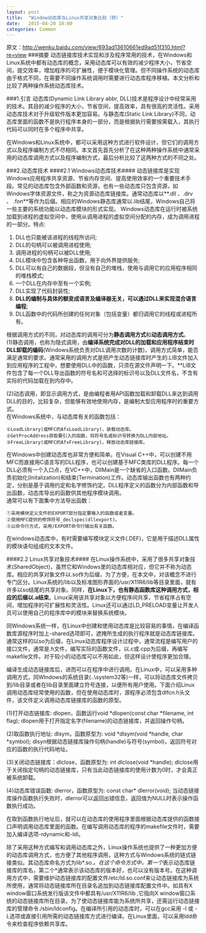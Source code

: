 ```yaml
---
layout: post
title:  "Window动态库与Linux共享对象比较（转）"
date:   2015-04-20 10:00
categories: Common
---
```

原文：http://wenku.baidu.com/view/693ad13610661ed9ad51f310.html?re=view
###摘要
动态链接库技术实现和涉及程序常用的技术，在Windows和Linux系统中都有动态库的概念，采用动态库可以有效的减少程序大小，节省空间，提交效率，增加程序的可扩展性，便于模块化管理。但不同操作系统的动态库由于格式不同，在需要不同操作系统调用时需要进行动态库程序移植。本文分析和比较了两种操作系统动态库技术。 

 
###1.引言
动态库(Dynamic Link Library abbr, DLL)技术是程序设计中经常采用的技术。其目的减少程序的大小，节省空间，提高效率，具有很高的灵活性。采用动态库技术对于升级软件版本更加容易。与静态库(Static Link Library)不同，动态库里面的函数不是执行程序本身的一部分，而是根据执行需要按需载入，其执行代码可以同时在多个程序中共享。  

在Windows和Linux系统中，都可以采用这种方式进行软件设计，但它们的调用方式以及程序编制方式不尽相同。本文首先首先分析了在这种两种操作系统中通常采用的动态库调用方式以及程序编制方式，最后分析比较了这两种方式的不同之处。

###2.动态库技术
####2.1 Windows动态库技术####
动态链接库是实现Windows应用程序共享资源、节省内存空间、提高使用效率的一个重要技术手段。常见的动态库包含外部函数和资源，也有一些动态库只包含资源，如Windows字体资源文件，称之为资源动态库链接库。通常动态库以**.dll 、.drv 、 .fon**等作为后缀。相应的Windows静态库通常以.lib结尾，Windows自己将一些主要的系统功能以动态库模块的形式实现。 Windows动态库在运行时被系统加载到进程的虚拟空间中，使用从调用进程的虚拟空间分配的内存，成为调用进程的一部分。特点:  
1. DLL也只能被该进程的线程所访问;  
2. DLL的句柄可以被调用进程使用;  
3. 调用进程的句柄可以被DLL使用;  
4. DLL模块中包含各种导出函数，用于向外界提供服务;  
5. DLL可以有自己的数据段，但没有自己的堆栈，使用与调用它的应用程序相同的堆栈模式;  
6. 一个DLL在内存中至有一个实例;  
7. DLL实现了代码封装性;  
8. **DLL的编制与具体的额变成语言及编译器无关，可以通过DLL来实现混合语言编程**;  
9. DLL函数中的代码所创建的任何对象（包括变量）都归调用它的线程或进程所有。  

根据调用方式的不同，对动态库的调用可分为**静态调用方式**和**动态调用方式**。  
(1)静态调用，也称为隐式调用，由**编译系统完成对DLL的加载和应用程序结束时DLL卸载的编码**(Windows系统负责对DLL调用次数的计数)，调用方式简单，能否满足通常的要求。通常采用的调用方式是把产生动态链接库时产生的.LIB文件加入到应用程序的工程中，想要使用DLL中的函数，只须在源文件声明一下。**LIB文件包含了每一个DLL导出函数的符号名和可选择的标识号以及DLL文件名，不含有实际的代码加载在到内存中。  

(2)动态调用，即显示调用方式，是由编程者用API函数加载和卸载DLL来达到调用DLL的目的，比较复杂，但能够有效地使用内存，是编制大型应用程序时的重要方式。  
在Windows系统中，与动态库有关的函数包括：

```
①LoadLibrary(或MFC的AfxLoadLibrary)，装载动态库。   
②GetProcAddress获取要引入的函数，将符号名或标识号转换为DLL内部地址。   
③FreeLibrary(或MFC的AfxFreeLibrary)，释放动态库链接库。   
```

在Windows中创建动态库也非常方便和简单。在Visual C++中，可以创建不用MFC而直接用C语言写的DLL程序，也可以创建基于MFC类库的DLL程序。每一个DLL必须有一个入口点，在VC++中，DllMain是一个缺省的入口函数。DllMain负责初始化(Initalization)和结束(Termination)工作。动态库输出函数也有两种约定，分别是基于调用约定和名字修饰约定。DLL程序定义的函数分为内部函数和导出函数，动态库导出的函数供其他程序模块调用。  
通常可以有下面集中方法导出函数：   

```
①采用模块定义文件的EXPORT部分指定要输入的函数或者变量。   
②使用MFC提供的修饰符号_declspec(dllexport)。   
③以命令行方式，采用/EXPORT命令行输出有关函数。   
```

在windows动态库中，有时需要编写模块定义文件(.DEF)，它是用于描述DLL属性的模块语句组成的文本文件。

####2.2 Linux共享对象技术####
在Linux操作系统中，采用了很多共享对象技术(SharedObject)，虽然它和Windows里的动态库相对应，但它并不称为动态库。相应的共享对象文件以.so作为后缀，为了方便，在本文中，对该概念不进行专门区分。Linux系统的/lib以及标准图形界面的/usr/X11R6/lib等目录里面，就有许多以so结尾的共享对象。同样，**在Linux下，也有静态函数库这种调用方式，相应的后缀以.a结束**。Linux采用该共享对象以方便程序间共享，节省程序占有空间，增加程序的可扩展性和灵活性。Linux还可以通过LD_PRELOAD变量让开发人员可以使用自己的程序库中的模块来替换系统模块。

同Windows系统一样，在Linux中创建和使用动态库是比较容易的事情，在编译函数库源程序时加上-shared选项即可，遮掩所生成的执行程序就是动态库链接库。通常这样的以so为后缀，在Linux动态库程序设计过程中，通常流程是编写用户的接口文件，通常是.h文件，编写实际的函数文件，以.c或.cpp为后缀，再编写makefile文件。对于较小的动态库可以不用如此，但这样设计使程序更加合理。

编译生成动态链接库后，进而可以在程序中进行调用。在Linux中，可以采用多种调用方式，同WIndows的系统目录(..\system32等)一样，可以将动态库文件拷贝到/lib目录或者在lib目录里面建立符号连接，以便所有用户使用。下面介绍Linux调用动态库经常使用的函数，但在使用动态库时，源程序必须包含dlfcn.h头文件，该文件定义调用动态库链接库的函数的原型。

(1)打开动态链接库: dlopen，函数运行void *dlopen(const char *filename, int flag);
dlopen用于打开指定名字(filename)的动态链接库，并返回操作句柄。

(2)取函数执行地址: dlsym，函数原型为: void *dlsym(void *handle, char *symbol);
dlsyn根据动态链接库操作句柄(handle)与符号(symbol)，返回符号对应的函数的执行代码地址。

(3)关闭动态链接库：dlclose，函数原型为: int dlclose(void *handle);
dlclose用于关闭指定句柄的动态链接库，只有当此动态链接库的使用计数为0时，才会真正被系统卸载。

(4)动态库错误函数: dlerror，函数原型为: const char* dlerror(void);
当动态链接库操作函数执行失败时，dlerror可以返回出错信息，返回值为NULL时表示操作函数执行成功。

在取到函数执行地址后，就可以在动态库的使用程序里面根据动态库提供的函数接口声明调用动态库里面的函数。在编写调用动态库的程序的makefile文件时，需要加入编译选项-rdynamic和-ldl。


除了采用这种方式编写和调用动态库之外，Linux操作系统也提供了一种更加方便的动态库调用方式，也方便了其他程序调用，这种方式与Windows系统的链式链接类似。其动态库命名方式为lib*.so.*。在这个命令方式中，第一个*表示动态库链接库的库名，第二个*通常表示该动态库的版本好，也可以没有版本号。在这种调用方式中，需要维护动态链接库的配置文件/etc/ld.so.conf来让动态链接库为系统所使用，通常将动态链接库所在目录名追加到动态链接库配置文件中。如具有X window窗口系统发行版该文件中都具有/usr/X11R6/lib ,它指向X window窗口系统的动态链接库所在目录。为了使动态链接库能为系统所共享，还需运行动态链接库的管理命令./sbin/ldconfig。在编译所引用的动态库时，可以在gcc采用 -l 或 -L选项或直接引用所需的动态链接库方式进行编译。在Linux里面，可以采用ldd命令来检查程序依赖共享库。